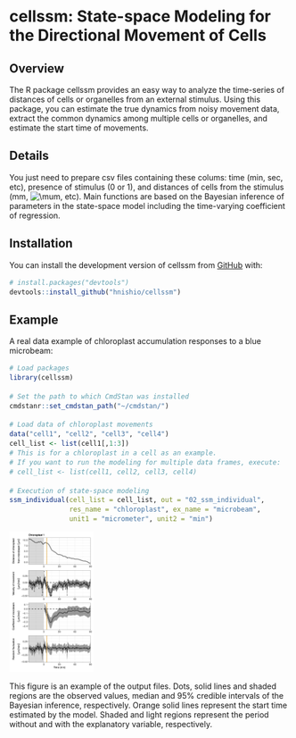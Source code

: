 
<!-- README.md is generated from README.Rmd. Please edit that file -->

# cellssm: State-space Modeling for the Directional Movement of Cells

<!-- badges: start -->
<!-- badges: end -->

## Overview

The R package cellssm provides an easy way to analyze the time-series of
distances of cells or organelles from an external stimulus. Using this
package, you can estimate the true dynamics from noisy movement data,
extract the common dynamics among multiple cells or organelles, and
estimate the start time of movements.

## Details

You just need to prepare csv files containing these colums: time (min,
sec, etc), presence of stimulus (0 or 1), and distances of cells from
the stimulus (mm,
![\\mu](https://latex.codecogs.com/png.image?%5Cdpi%7B110%7D&space;%5Cbg_white&space;%5Cmu "\mu")m,
etc). Main functions are based on the Bayesian inference of parameters
in the state-space model including the time-varying coefficient of
regression.

## Installation

You can install the development version of cellssm from
[GitHub](https://github.com/) with:

``` r
# install.packages("devtools")
devtools::install_github("hnishio/cellssm")
```

## Example

A real data example of chloroplast accumulation responses to a blue
microbeam:

``` r
# Load packages
library(cellssm)

# Set the path to which CmdStan was installed
cmdstanr::set_cmdstan_path("~/cmdstan/")

# Load data of chloroplast movements
data("cell1", "cell2", "cell3", "cell4")
cell_list <- list(cell1[,1:3])
# This is for a chloroplast in a cell as an example.
# If you want to run the modeling for multiple data frames, execute:
# cell_list <- list(cell1, cell2, cell3, cell4)

# Execution of state-space modeling
ssm_individual(cell_list = cell_list, out = "02_ssm_individual",
               res_name = "chloroplast", ex_name = "microbeam",
               unit1 = "micrometer", unit2 = "min")
```

<img src="man/figures/ssm_individual_cell1_chloroplast1.jpg" style="width:30.0%" />

This figure is an example of the output files. Dots, solid lines and
shaded regions are the observed values, median and 95% credible
intervals of the Bayesian inference, respectively. Orange solid lines
represent the start time estimated by the model. Shaded and light
regions represent the period without and with the explanatory variable,
respectively.

